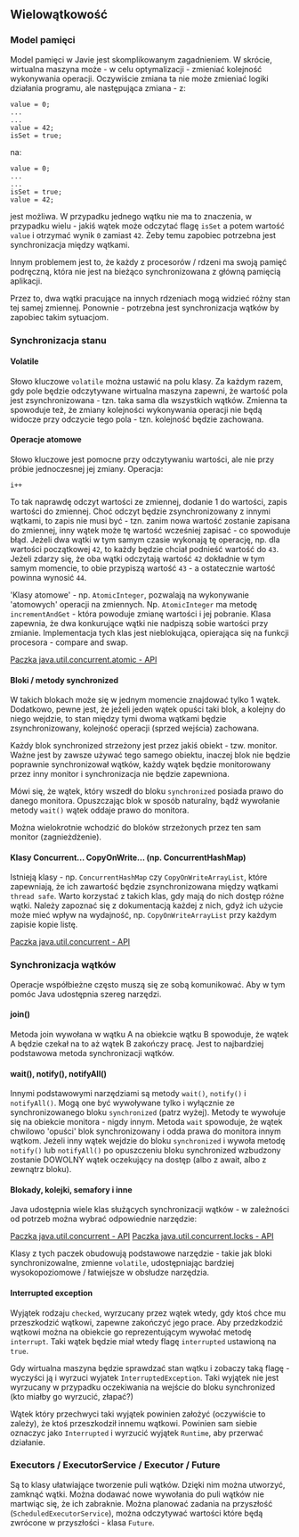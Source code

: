 ## Wielowątkowość

### Model pamięci

Model pamięci w Javie jest skomplikowanym zagadnieniem. W skrócie,
wirtualna maszyna może - w celu optymalizacji - zmieniać kolejność wykonywania operacji.
Oczywiście zmiana ta nie może zmieniać logiki działania programu, ale następująca zmiana - z:

```
value = 0;
...
...
value = 42;
isSet = true;
```

na:

```
value = 0;
...
...
isSet = true;
value = 42;
```

jest możliwa. W przypadku jednego wątku nie ma to znaczenia, w przypadku wielu -
jakiś wątek może odczytać flagę `isSet` a potem wartość `value`
i otrzymać wynik `0` zamiast `42`.
Żeby temu zapobiec potrzebna jest synchronizacja między wątkami.

Innym problemem jest to, że każdy z procesorów / rdzeni ma swoją pamięć podręczną,
która nie jest na bieżąco synchronizowana z główną pamięcią aplikacji.

Przez to, dwa wątki pracujące na innych rdzeniach mogą widzieć różny stan tej samej zmiennej.
Ponownie - potrzebna jest synchronizacja wątków by zapobiec takim sytuacjom.

### Synchronizacja stanu

#### Volatile

Słowo kluczowe `volatile` można ustawić na polu klasy. Za każdym razem,
gdy pole będzie odczytywane wirtualna maszyna zapewni, że wartość pola jest zsynchronizowana -
tzn. taka sama dla wszystkich wątków. Zmienna ta spowoduje też,
że zmiany kolejności wykonywania operacji nie będą widocze przy odczycie tego pola - tzn. kolejność będzie zachowana.

#### Operacje atomowe

Słowo kluczowe jest pomocne przy odczytywaniu wartości, ale nie przy próbie jednoczesnej jej zmiany.
Operacja:

```
i++
```

To tak naprawdę odczyt wartości ze zmiennej, dodanie 1 do wartości, zapis wartości do zmiennej.
Choć odczyt będzie zsynchronizowany z innymi wątkami,
to zapis nie musi być - tzn. zanim nowa wartość zostanie zapisana do zmiennej,
inny wątek może tę wartość wcześniej zapisać - co spowoduje błąd.
Jeżeli dwa wątki w tym samym czasie wykonają tę operację, np. dla wartości początkowej `42`,
to każdy będzie chciał podnieść wartość do `43`. Jeżeli zdarzy się, że oba wątki odczytają wartość `42`
dokładnie w tym samym momencie, to obie przypiszą wartość `43` - a ostatecznie wartość powinna wynosić `44`.

'Klasy atomowe' - np. `AtomicInteger`, pozwalają na wykonywanie 'atomowych' operacji na zmiennych.
Np. `AtomicInteger` ma metodę `incrementAndGet` - która powoduje zmianę wartości i jej pobranie.
Klasa zapewnia, że dwa konkurujące wątki nie nadpiszą sobie wartości przy zmianie.
Implementacja tych klas jest nieblokująca, opierająca się na funkcji procesora - compare and swap.

[Paczka java.util.concurrent.atomic - API](https://docs.oracle.com/en/java/javase/17/docs/api/java.base/java/util/concurrent/atomic/package-summary.html)

#### Bloki / metody synchronized

W takich blokach może się w jednym momencie znajdować tylko 1 wątek.
Dodatkowo, pewne jest, że jeżeli jeden wątek opuści taki blok, a kolejny do niego wejdzie,
to stan między tymi dwoma wątkami będzie zsynchronizowany, kolejność operacji (sprzed wejścia) zachowana.

Każdy blok synchronized strzeżony jest przez jakiś obiekt - tzw. monitor.
Ważne jest by zawsze używać tego samego obiektu, inaczej blok nie będzie poprawnie synchronizował wątków,
każdy wątek będzie monitorowany przez inny monitor i synchronizacja nie będzie zapewniona.

Mówi się, że wątek, który wszedł do bloku `synchronized` posiada prawo do danego monitora.
Opuszczając blok w sposób naturalny, bądź wywołanie metody `wait()` wątek oddaje prawo do monitora.

Można wielokrotnie wchodzić do bloków strzeżonych przez ten sam monitor (zagnieżdżenie).

#### Klasy Concurrent... CopyOnWrite... (np. ConcurrentHashMap)

Istnieją klasy - np. `ConcurrentHashMap` czy `CopyOnWriteArrayList`, które zapewniają,
że ich zawartość będzie zsynchronizowana między wątkami `thread safe`.
Warto korzystać z takich klas, gdy mają do nich dostęp różne wątki.
Należy zapoznać się z dokumentacją każdej z nich, gdyż ich użycie może mieć wpływ na wydajność,
np. `CopyOnWriteArrayList` przy każdym zapisie kopie listę.

[Paczka java.util.concurrent - API](https://docs.oracle.com/en/java/javase/17/docs/api/java.base/java/util/concurrent/package-summary.html)

### Synchronizacja wątków

Operacje współbieżne często muszą się ze sobą komunikować. Aby w tym pomóc Java udostępnia szereg narzędzi.

#### join()

Metoda join wywołana w wątku A na obiekcie wątku B spowoduje, 
że wątek A będzie czekał na to aż wątek B zakończy pracę.
Jest to najbardziej podstawowa metoda synchronizacji wątków.

#### wait(), notify(), notifyAll()

Innymi podstawowymi narzędziami są metody `wait()`, `notify()` i `notifyAll()`.
Mogą one być wywoływane tylko i wyłącznie ze synchronizowanego bloku `synchronized` (patrz wyżej).
Metody te wywołuje się na obiekcie monitora - nigdy innym.
Metoda `wait` spowoduje, że wątek chwilowo 'opuści' blok synchronizowany i odda prawa do monitora innym wątkom.
Jeżeli inny wątek wejdzie do bloku `synchronized` i wywoła metodę `notify()` lub `notifyAll()`
po opuszczeniu bloku synchronized wzbudzony zostanie DOWOLNY wątek oczekujący
na dostęp (albo z await, albo z zewnątrz bloku).

#### Blokady, kolejki, semafory i inne

Java udostępnia wiele klas służących synchronizacji wątków - w zależności od potrzeb można wybrać odpowiednie narzędzie:

[Paczka java.util.concurrent - API](https://docs.oracle.com/en/java/javase/17/docs/api/java.base/java/util/concurrent/package-summary.html)
[Paczka java.util.concurrent.locks - API](https://docs.oracle.com/en/java/javase/17/docs/api/java.base/java/util/concurrent/locks/package-summary.html)

Klasy z tych paczek obudowują podstawowe narzędzie - takie jak bloki synchronizowalne, zmienne `volatile`, 
udostępniając bardziej wysokopoziomowe / łatwiejsze w obsłudze narzędzia.

#### Interrupted exception

Wyjątek rodzaju `checked`, wyrzucany przez wątek wtedy, gdy ktoś chce mu przeszkodzić wątkowi, zapewne zakończyć jego prace.
Aby przedzkodzić wątkowi można na obiekcie go reprezentującym wywołać metodę `interrupt`.
Taki wątek będzie miał wtedy flagę `interrupted` ustawioną na `true`.

Gdy wirtualna maszyna będzie sprawdzać stan wątku i zobaczy taką flagę - 
wyczyści ją i wyrzuci wyjatek `InterruptedException`. Taki wyjątek nie jest wyrzucany 
w przypadku oczekiwania na wejście do bloku synchronized (kto miałby go wyrzucić, złapać?)

Wątek który przechwyci taki wyjątek powinien założyć (oczywiście to zależy), że ktoś przeszkodził innemu wątkowi. 
Powinien sam siebie oznaczyc jako `Interrupted` i wyrzucić wyjątek `Runtime`, aby przerwać działanie.

### Executors / ExecutorService / Executor / Future
Są to klasy ułatwiające tworzenie puli wątków. Dzięki nim można utworzyć, zamknąć wątki.
Można dodawać nowe wywołania do puli wątków nie martwiąc się, że ich zabraknie.
Można planować zadania na przyszłość (`ScheduledExecutorService`), można odczytywać wartości
które będą zwrócone w przyszłości - klasa `Future`.
